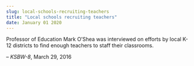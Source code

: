 ```yaml
---
slug: local-schools-recruiting-teachers
title: "Local schools recruiting teachers"
date: January 01 2020
---
```


<p>Professor of Education Mark O’Shea was interviewed on efforts by local K&#45;12 districts to find enough teachers to staff their classrooms.
</p><p>– <em>KSBW&#45;8</em>, March 29, 2016
</p>
